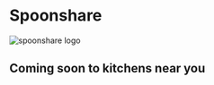 # Spoonshare

![spoonshare logo](https://avatars.githubusercontent.com/u/118030052?s=400&u=ad5308610b6ffa35aaebcf9247ea49383de6d318&v=4)

## Coming soon to kitchens near you
